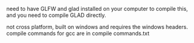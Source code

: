 need to have GLFW and glad installed on your computer to compile this, and you need to compile GLAD directly.

not cross platform, built on windows and requires the windows headers.
compile commands for gcc are in compile commands.txt